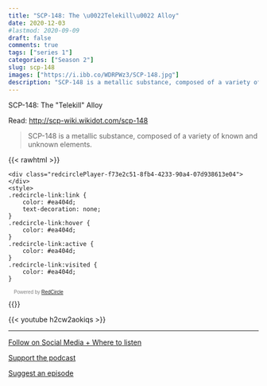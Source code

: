 ```yaml
---
title: "SCP-148: The \u0022Telekill\u0022 Alloy"
date: 2020-12-03
#lastmod: 2020-09-09
draft: false
comments: true
tags: ["series 1"]
categories: ["Season 2"]
slug: scp-148
images: ["https://i.ibb.co/WDRPWz3/SCP-148.jpg"]
description: "SCP-148 is a metallic substance, composed of a variety of known and unknown elements."
---
```


SCP-148: The "Telekill" Alloy

Read: http://scp-wiki.wikidot.com/scp-148

> SCP-148 is a metallic substance, composed of a variety of known and unknown elements.

{{< rawhtml >}}
<script async defer onload="redcircleIframe();" src="https://api.podcache.net/embedded-player/sh/63705181-2bd5-4fc1-a869-6f5b27226efa/ep/f73e2c51-8fb4-4233-90a4-07d938613e04"></script>
    <div class="redcirclePlayer-f73e2c51-8fb4-4233-90a4-07d938613e04"></div>
    <style>
    .redcircle-link:link {
        color: #ea404d;
        text-decoration: none;
    }
    .redcircle-link:hover {
        color: #ea404d;
    }
    .redcircle-link:active {
        color: #ea404d;
    }
    .redcircle-link:visited {
        color: #ea404d;
    }
</style>
<p style="margin-top:3px;margin-left:11px;font-family: sans-serif;font-size: 10px; color: gray;">Powered by <a class="redcircle-link" href="https://redcircle.com?utm_source=rc_embedded_player&utm_medium=web&utm_campaign=embedded_v1">RedCircle</a></p>
{{</ rawhtml >}}

{{< youtube h2cw2aokiqs >}}

---

[Follow on Social Media + Where to listen](/links)

[Support the podcast](/support)

[Suggest an episode](/suggest)
